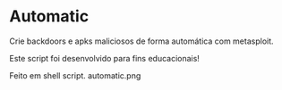 # Automatic
Crie backdoors e apks maliciosos de forma automática com metasploit.



Este script foi desenvolvido para fins educacionais!


Feito em shell script.
automatic.png
